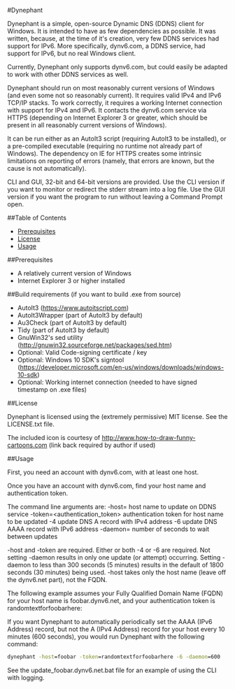 #Dynephant

Dynephant is a simple, open-source Dynamic DNS (DDNS) client for
Windows. It is intended to have as few dependencies as possible. It
was written, because, at the time of it's creation, very few DDNS
services had support for IPv6. More specifically, dynv6.com, a DDNS
service, had support for IPv6, but no real Windows client.

Currently, Dynephant only supports dynv6.com, but could easily be
adapted to work with other DDNS services as well.

Dynephant should run on most reasonably current versions of Windows
(and even some not so reasonably current). It requires valid IPv4 and
IPv6 TCP/IP stacks. To work correctly, it requires a working Internet
connection with support for IPv4 and IPv6. It contacts the dynv6.com
service via HTTPS (depending on Internet Explorer 3 or greater, which
should be present in all reasonably current versions of Windows).

It can be run either as an AutoIt3 script (requiring AutoIt3 to be
installed), or a pre-compiled executable (requiring no runtime not
already part of Windows). The dependency on IE for HTTPS creates
some intrinsic limitations on reporting of errors (namely, that
errors are known, but the cause is not automatically).

CLI and GUI, 32-bit and 64-bit versions are provided. Use the CLI
version if you want to monitor or redirect the stderr stream into
a log file. Use the GUI version if you want the program to run
without leaving a Command Prompt open.

##Table of Contents

* [Prerequisites](#prerequisites)
* [License](#license)
* [Usage](#usage)

##Prerequisites

* A relatively current version of Windows
* Internet Explorer 3 or higher installed

##Build requirements (if you want to build .exe from source)

* AutoIt3 (https://www.autoitscript.com)
* AutoIt3Wrapper (part of AutoIt3 by default)
* Au3Check (part of AutoIt3 by default)
* Tidy (part of AutoIt3 by default)
* GnuWin32's sed utility (http://gnuwin32.sourceforge.net/packages/sed.htm)
* Optional: Valid Code-signing certificate / key
* Optional: Windows 10 SDK's signtool (https://developer.microsoft.com/en-us/windows/downloads/windows-10-sdk)
* Optional: Working internet connection (needed to have signed timestamp on .exe files)

##License

Dynephant is licensed using the (extremely permissive) MIT license.
See the LICENSE.txt file.

The included icon is courtesy of http://www.how-to-draw-funny-cartoons.com
(link back required by author if used)

##Usage

First, you need an account with dynv6.com, with at least one host.

Once you have an account with dynv6.com, find your host name and
authentication token.

The command line arguments are:
-host=<hostname>               host name to update on DDNS service
-token=<authentication_token>  authentication token for host name to be updated
-4                             update DNS A record with IPv4 address
-6                             update DNS AAAA record with IPv6 address
-daemon=<seconds>              number of seconds to wait between updates

-host and -token are required. Either or both -4 or -6 are required.
Not setting -daemon results in only one update (or attempt) occurring.
Setting -daemon to less than 300 seconds (5 minutes) results in the default
of 1800 seconds (30 minutes) being used.
-host takes only the host name (leave off the dynv6.net part), not the FQDN.

The following example assumes your Fully Qualified Domain Name (FQDN)
for your host name is foobar.dynv6.net, and your authentication token
is randomtextforfoobarhere:

If you want Dynephant to automatically periodically set the AAAA
(IPv6 Address) record, but not the A (IPv4 Address) record for your host
every 10 minutes (600 seconds), you would run Dynephant with the
following command:

```bat
dynephant -host=foobar -token=randomtextforfoobarhere -6 -daemon=600
```

See the update_foobar.dynv6.net.bat file for an example of using the
CLI with logging.
